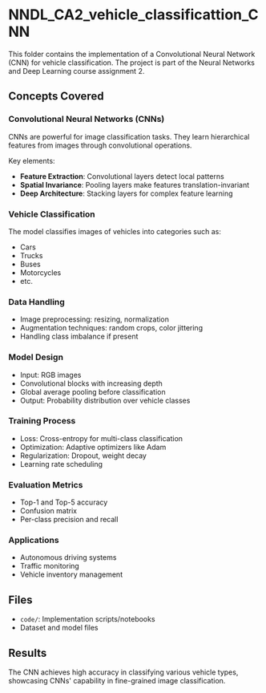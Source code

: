 # NNDL_CA2_vehicle_classificattion_CNN

This folder contains the implementation of a Convolutional Neural Network (CNN) for vehicle classification. The project is part of the Neural Networks and Deep Learning course assignment 2.

## Concepts Covered

### Convolutional Neural Networks (CNNs)

CNNs are powerful for image classification tasks. They learn hierarchical features from images through convolutional operations.

Key elements:

- **Feature Extraction**: Convolutional layers detect local patterns
- **Spatial Invariance**: Pooling layers make features translation-invariant
- **Deep Architecture**: Stacking layers for complex feature learning

### Vehicle Classification

The model classifies images of vehicles into categories such as:

- Cars
- Trucks
- Buses
- Motorcycles
- etc.

### Data Handling

- Image preprocessing: resizing, normalization
- Augmentation techniques: random crops, color jittering
- Handling class imbalance if present

### Model Design

- Input: RGB images
- Convolutional blocks with increasing depth
- Global average pooling before classification
- Output: Probability distribution over vehicle classes

### Training Process

- Loss: Cross-entropy for multi-class classification
- Optimization: Adaptive optimizers like Adam
- Regularization: Dropout, weight decay
- Learning rate scheduling

### Evaluation Metrics

- Top-1 and Top-5 accuracy
- Confusion matrix
- Per-class precision and recall

### Applications

- Autonomous driving systems
- Traffic monitoring
- Vehicle inventory management

## Files

- `code/`: Implementation scripts/notebooks
- Dataset and model files

## Results

The CNN achieves high accuracy in classifying various vehicle types, showcasing CNNs' capability in fine-grained image classification.
